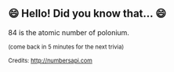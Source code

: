 ## 😄 Hello! Did you know that... 😄
84 is the atomic number of polonium.

<sup>(come back in 5 minutes for the next trivia)</sup>


<sup>Credits: http://numbersapi.com</sup>
